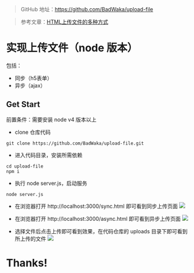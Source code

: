 > GitHub 地址：https://github.com/BadWaka/upload-file

> 参考文章：[HTML上传文件的多种方式](https://www.jianshu.com/p/7636d5c60a8d)

# 实现上传文件（node 版本）

包括：
- 同步（h5表单）
- 异步（ajax）

## Get Start

前置条件：需要安装 node v4 版本以上

- clone 仓库代码
```
git clone https://github.com/BadWaka/upload-file.git
```

- 进入代码目录，安装所需依赖
```
cd upload-file
npm i
```

- 执行 node server.js，启动服务
```
node server.js
```

- 在浏览器打开 http://localhost:3000/sync.html 即可看到同步上传页面
![](http://upload-images.jianshu.io/upload_images/1828354-d3191fe39b6c057b.png?imageMogr2/auto-orient/strip%7CimageView2/2/w/1240)

- 在浏览器打开 http://localhost:3000/async.html 即可看到异步上传页面
![](http://upload-images.jianshu.io/upload_images/1828354-a83074582d3c2f7e.png?imageMogr2/auto-orient/strip%7CimageView2/2/w/1240)

- 选择文件后点击上传即可看到效果，在代码仓库的 uploads 目录下即可看到所上传的文件
![](http://upload-images.jianshu.io/upload_images/1828354-ab4e6e46a7d1ffb0.png?imageMogr2/auto-orient/strip%7CimageView2/2/w/1240)

# Thanks!
